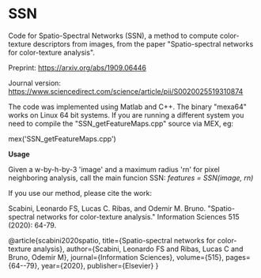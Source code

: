 # SSN
Code for Spatio-Spectral Networks (SSN), a method to compute color-texture descriptors from images, from the paper "Spatio-spectral networks for color-texture analysis".

Preprint: https://arxiv.org/abs/1909.06446

Journal version: https://www.sciencedirect.com/science/article/pii/S0020025519310874


The code was implemented using Matlab and C++. The binary "mexa64" works on Linux 64 bit systems. If you are running a different system you need to compile the "SSN_getFeatureMaps.cpp" source via MEX, eg:

mex('SSN_getFeatureMaps.cpp')

**Usage**

Given a w-by-h-by-3 'image' and a maximum radius 'rn' for pixel neighboring analysis, call the main funcion SSN:   _features = SSN(image, rn)_

If you use our method, please cite the work:

Scabini, Leonardo FS, Lucas C. Ribas, and Odemir M. Bruno. "Spatio-spectral networks for color-texture analysis." Information Sciences 515 (2020): 64-79.

@article{scabini2020spatio,
  title={Spatio-spectral networks for color-texture analysis},
  author={Scabini, Leonardo FS and Ribas, Lucas C and Bruno, Odemir M},
  journal={Information Sciences},
  volume={515},
  pages={64--79},
  year={2020},
  publisher={Elsevier}
}
